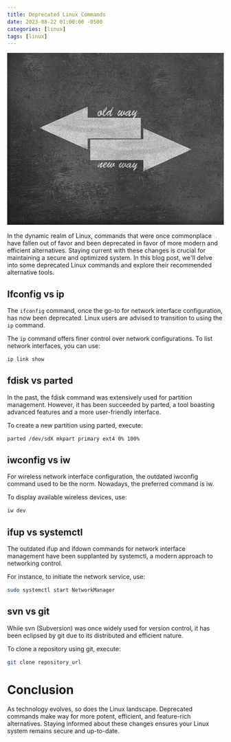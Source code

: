 ```yaml
---
title: Deprecated Linux Commands
date: 2023-08-22 01:00:00 -0500
categories: [linux]
tags: [linux]
---
```


<img src="/assets/img/posts/2023/deprecated_linux_commands/deprecated_linux_commands.jpg" alt="Deprecated Linux Commands" style="height:400px; width:600px;" />

In the dynamic realm of Linux, commands that were once commonplace have fallen out of favor and been deprecated in favor of more modern and efficient alternatives. Staying current with these changes is crucial for maintaining a secure and optimized system. In this blog post, we'll delve into some deprecated Linux commands and explore their recommended alternative tools.

## Ifconfig vs ip

The `ifconfig` command, once the go-to for network interface configuration, has now been deprecated. Linux users are advised to transition to using the `ip` command.

The `ip` command offers finer control over network configurations. To list network interfaces, you can use:

```bash
ip link show
```

## fdisk vs parted

In the past, the fdisk command was extensively used for partition management. However, it has been succeeded by parted, a tool boasting advanced features and a more user-friendly interface.

To create a new partition using parted, execute:

```bash
parted /dev/sdX mkpart primary ext4 0% 100%
```

## iwconfig vs iw

For wireless network interface configuration, the outdated iwconfig command used to be the norm. Nowadays, the preferred command is iw.

To display available wireless devices, use:

```bash
iw dev
```

## ifup vs systemctl

The outdated ifup and ifdown commands for network interface management have been supplanted by systemctl, a modern approach to networking control.

For instance, to initiate the network service, use:

```bash
sudo systemctl start NetworkManager
```

## svn vs git

While svn (Subversion) was once widely used for version control, it has been eclipsed by git due to its distributed and efficient nature.

To clone a repository using git, execute:

```bash
git clone repository_url
```

# Conclusion

As technology evolves, so does the Linux landscape. Deprecated commands make way for more potent, efficient, and feature-rich alternatives. Staying informed about these changes ensures your Linux system remains secure and up-to-date.
